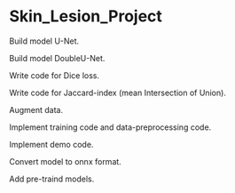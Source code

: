 # Skin_Lesion_Project

Build model U-Net.

 Build model DoubleU-Net.

 Write code for Dice loss.

 Write code for Jaccard-index (mean Intersection of Union).

 Augment data.

 Implement training code and data-preprocessing code.

 Implement demo code.

 Convert model to onnx format.

 Add pre-traind models.
